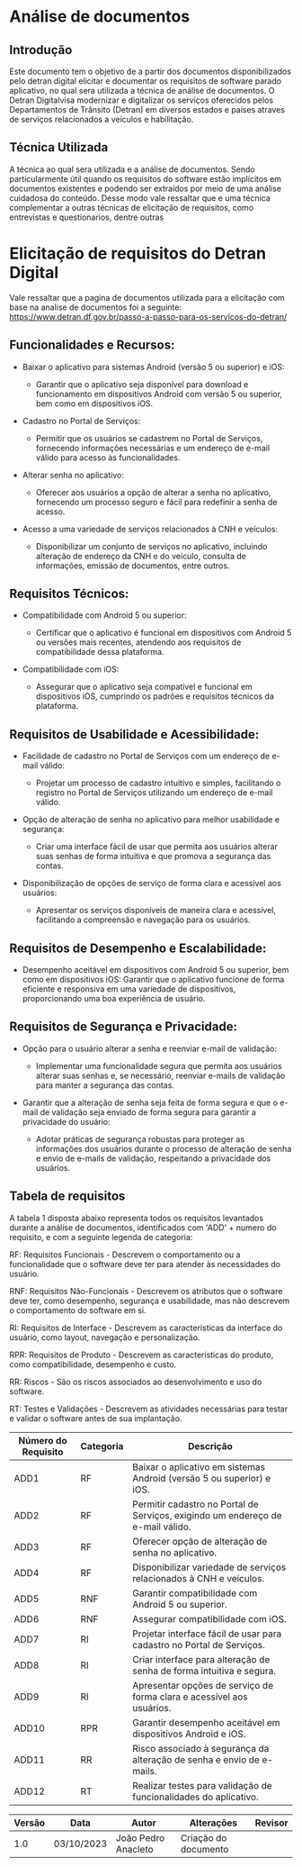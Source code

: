 # Análise de documentos

## Introdução

Este documento tem o objetivo de a partir dos documentos disponibilizados pelo detran digital elicitar e documentar os requisitos de software parado aplicativo, no qual sera utilizada a técnica de análise de documentos. O Detran Digitalvisa modernizar e digitalizar os serviços oferecidos pelos Departamentos de Trânsito (Detran) em diversos estados e países atraves  de serviços relacionados a veículos e habilitação.

## Técnica Utilizada

A técnica ao qual sera utilizada e a análise de documentos. Sendo particularmente útil quando os requisitos do software estão implícitos em documentos existentes e podendo ser extraídos por meio de uma análise cuidadosa do conteúdo. Desse modo vale ressaltar que e uma técnica complementar a outras técnicas de elicitação de requisitos, como entrevistas e questionarios, dentre outras

# Elicitação de requisitos do Detran Digital

Vale ressaltar que a pagina de documentos utilizada para a elicitação com base na analise de documentos foi a seguinte: https://www.detran.df.gov.br/passo-a-passo-para-os-servicos-do-detran/
## Funcionalidades e Recursos:

- Baixar o aplicativo para sistemas Android (versão 5 ou superior) e iOS:
    - Garantir que o aplicativo seja disponível para download e funcionamento em dispositivos Android com versão 5 ou superior, bem como em dispositivos iOS.

- Cadastro no Portal de Serviços:
    - Permitir que os usuários se cadastrem no Portal de Serviços, fornecendo informações necessárias e um endereço de e-mail válido para acesso às funcionalidades.

- Alterar senha no aplicativo:
    - Oferecer aos usuários a opção de alterar a senha no aplicativo, fornecendo um processo seguro e fácil para redefinir a senha de acesso.

- Acesso a uma variedade de serviços relacionados à CNH e veículos:
    - Disponibilizar um conjunto de serviços no aplicativo, incluindo alteração de endereço da CNH e do veículo, consulta de informações, emissão de documentos, entre outros.

## Requisitos Técnicos:

- Compatibilidade com Android 5 ou superior:
    - Certificar que o aplicativo é funcional em dispositivos com Android 5 ou versões mais recentes, atendendo aos requisitos de compatibilidade dessa plataforma.

- Compatibilidade com iOS:
    - Assegurar que o aplicativo seja compatível e funcional em dispositivos iOS, cumprindo os padrões e requisitos técnicos da plataforma.

## Requisitos de Usabilidade e Acessibilidade:

- Facilidade de cadastro no Portal de Serviços com um endereço de e-mail válido:
    - Projetar um processo de cadastro intuitivo e simples, facilitando o registro no Portal de Serviços utilizando um endereço de e-mail válido.

- Opção de alteração de senha no aplicativo para melhor usabilidade e segurança:
    - Criar uma interface fácil de usar que permita aos usuários alterar suas senhas de forma intuitiva e que promova a segurança das contas.

- Disponibilização de opções de serviço de forma clara e acessível aos usuários:
    - Apresentar os serviços disponíveis de maneira clara e acessível, facilitando a compreensão e navegação para os usuários.

## Requisitos de Desempenho e Escalabilidade:

- Desempenho aceitável em dispositivos com Android 5 ou superior, bem como em dispositivos iOS:
    Garantir que o aplicativo funcione de forma eficiente e responsiva em uma variedade de dispositivos, proporcionando uma boa experiência de usuário.

## Requisitos de Segurança e Privacidade:

- Opção para o usuário alterar a senha e reenviar e-mail de validação:
    - Implementar uma funcionalidade segura que permita aos usuários alterar suas senhas e, se necessário, reenviar e-mails de validação para manter a segurança das contas.

- Garantir que a alteração de senha seja feita de forma segura e que o e-mail de validação seja enviado de forma segura para garantir a privacidade do usuário:
    - Adotar práticas de segurança robustas para proteger as informações dos usuários durante o processo de alteração de senha e envio de e-mails de validação, respeitando a privacidade dos usuários.

## Tabela de requisitos
A tabela 1 disposta abaixo representa todos os requisitos levantados durante a análise de documentos, identificados com 'ADD' + numero do requisito, e com a seguinte legenda de categoria:

RF: Requisitos Funcionais - Descrevem o comportamento ou a funcionalidade que o software deve ter para atender às necessidades do usuário.

RNF: Requisitos Não-Funcionais - Descrevem os atributos que o software deve ter, como desempenho, segurança e usabilidade, mas não descrevem o comportamento do software em si.

RI: Requisitos de Interface - Descrevem as características da interface do usuário, como layout, navegação e personalização.

RPR: Requisitos de Produto - Descrevem as características do produto, como compatibilidade, desempenho e custo.

RR: Riscos - São os riscos associados ao desenvolvimento e uso do software.

RT: Testes e Validações - Descrevem as atividades necessárias para testar e validar o software antes de sua implantação.

| Número do Requisito | Categoria              | Descrição                                                   |
|---------------------|------------------------|-------------------------------------------------------------|
| ADD1                | RF                     | Baixar o aplicativo em sistemas Android (versão 5 ou superior) e iOS.           |
| ADD2                | RF                     | Permitir cadastro no Portal de Serviços, exigindo um endereço de e-mail válido.   |
| ADD3                | RF                     | Oferecer opção de alteração de senha no aplicativo.       |
| ADD4                | RF                     | Disponibilizar variedade de serviços relacionados à CNH e veículos.               |
| ADD5                | RNF                    | Garantir compatibilidade com Android 5 ou superior.        |
| ADD6                | RNF                    | Assegurar compatibilidade com iOS.                          |
| ADD7                | RI                     | Projetar interface fácil de usar para cadastro no Portal de Serviços.             |
| ADD8                | RI                     | Criar interface para alteração de senha de forma intuitiva e segura.              |
| ADD9                | RI                     | Apresentar opções de serviço de forma clara e acessível aos usuários.            |
| ADD10               | RPR                    | Garantir desempenho aceitável em dispositivos Android e iOS.                        |
| ADD11               | RR                     | Risco associado à segurança da alteração de senha e envio de e-mails.             |
| ADD12               | RT                     | Realizar testes para validação de funcionalidades do aplicativo.                  |

| Versão | Data       | Autor             | Alterações                                          | Revisor        |
| ------ | ---------- | ----------------- | --------------------------------------------------- | -------------- |
| 1.0    | 03/10/2023 | João Pedro Anacleto | Criação do documento                |  |